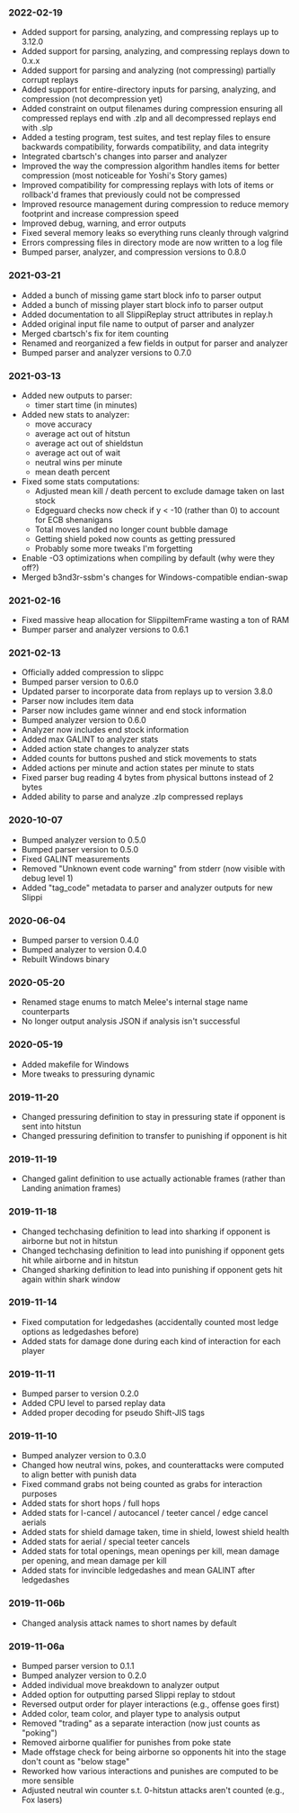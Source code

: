### 2022-02-19
  * Added support for parsing, analyzing, and compressing replays up to 3.12.0
  * Added support for parsing, analyzing, and compressing replays down to 0.x.x
  * Added support for parsing and analyzing (not compressing) partially corrupt replays
  * Added support for entire-directory inputs for parsing, analyzing, and compression (not decompression yet)
  * Added constraint on output filenames during compression ensuring all compressed replays end with .zlp and all decompressed replays end with .slp
  * Added a testing program, test suites, and test replay files to ensure backwards compatibility, forwards compatibility, and data integrity
  * Integrated cbartsch's changes into parser and analyzer
  * Improved the way the compression algorithm handles items for better compression (most noticeable for Yoshi's Story games)
  * Improved compatibility for compressing replays with lots of items or rollback'd frames that previously could not be compressed
  * Improved resource management during compression to reduce memory footprint and increase compression speed
  * Improved debug, warning, and error outputs
  * Fixed several memory leaks so everything runs cleanly through valgrind
  * Errors compressing files in directory mode are now written to a log file
  * Bumped parser, analyzer, and compression versions to 0.8.0

### 2021-03-21
  * Added a bunch of missing game start block info to parser output
  * Added a bunch of missing player start block info to parser output
  * Added documentation to all SlippiReplay struct attributes in replay.h
  * Added original input file name to output of parser and analyzer
  * Merged cbartsch's fix for item counting
  * Renamed and reorganized a few fields in output for parser and analyzer
  * Bumped parser and analyzer versions to 0.7.0

### 2021-03-13
  * Added new outputs to parser:
    * timer start time (in minutes)
  * Added new stats to analyzer:
    * move accuracy
    * average act out of hitstun
    * average act out of shieldstun
    * average act out of wait
    * neutral wins per minute
    * mean death percent
  * Fixed some stats computations:
    * Adjusted mean kill / death percent to exclude damage taken on last stock
    * Edgeguard checks now check if y < -10 (rather than 0) to account for ECB shenanigans
    * Total moves landed no longer count bubble damage
    * Getting shield poked now counts as getting pressured
    * Probably some more tweaks I'm forgetting
  * Enable -O3 optimizations when compiling by default (why were they off?)
  * Merged b3nd3r-ssbm's changes for Windows-compatible endian-swap

### 2021-02-16
  * Fixed massive heap allocation for SlippiItemFrame wasting a ton of RAM
  * Bumper parser and analyzer versions to 0.6.1

### 2021-02-13
  * Officially added compression to slippc
  * Bumped parser version to 0.6.0
  * Updated parser to incorporate data from replays up to version 3.8.0
  * Parser now includes item data
  * Parser now includes game winner and end stock information
  * Bumped analyzer version to 0.6.0
  * Analyzer now includes end stock information
  * Added max GALINT to analyzer stats
  * Added action state changes to analyzer stats
  * Added counts for buttons pushed and stick movements to stats
  * Added actions per minute and action states per minute to stats
  * Fixed parser bug reading 4 bytes from physical buttons instead of 2 bytes
  * Added ability to parse and analyze .zlp compressed replays

### 2020-10-07
  * Bumped analyzer version to 0.5.0
  * Bumped parser version to 0.5.0
  * Fixed GALINT measurements
  * Removed "Unknown event code warning" from stderr (now visible with debug level 1)
  * Added "tag_code" metadata to parser and analyzer outputs for new Slippi

### 2020-06-04
  * Bumped parser to version 0.4.0
  * Bumped analyzer to version 0.4.0
  * Rebuilt Windows binary

### 2020-05-20
  * Renamed stage enums to match Melee's internal stage name counterparts
  * No longer output analysis JSON if analysis isn't successful

### 2020-05-19
  * Added makefile for Windows
  * More tweaks to pressuring dynamic

### 2019-11-20
  * Changed pressuring definition to stay in pressuring state if opponent is sent into hitstun
  * Changed pressuring definition to transfer to punishing if opponent is hit

### 2019-11-19
  * Changed galint definition to use actually actionable frames (rather than Landing animation frames)

### 2019-11-18
  * Changed techchasing definition to lead into sharking if opponent is airborne but not in hitstun
  * Changed techchasing definition to lead into punishing if opponent gets hit while airborne and in hitstun
  * Changed sharking definition to lead into punishing if opponent gets hit again within shark window

### 2019-11-14
  * Fixed computation for ledgedashes (accidentally counted most ledge options as ledgedashes before)
  * Added stats for damage done during each kind of interaction for each player

### 2019-11-11
  * Bumped parser to version 0.2.0
  * Added CPU level to parsed replay data
  * Added proper decoding for pseudo Shift-JIS tags

### 2019-11-10
  * Bumped analyzer version to 0.3.0
  * Changed how neutral wins, pokes, and counterattacks were computed to align better with punish data
  * Fixed command grabs not being counted as grabs for interaction purposes
  * Added stats for short hops / full hops
  * Added stats for l-cancel / autocancel / teeter cancel / edge cancel aerials
  * Added stats for shield damage taken, time in shield, lowest shield health
  * Added stats for aerial / special teeter cancels
  * Added stats for total openings, mean openings per kill, mean damage per opening, and mean damage per kill
  * Added stats for invincible ledgedashes and mean GALINT after ledgedashes

### 2019-11-06b
  * Changed analysis attack names to short names by default

### 2019-11-06a
  * Bumped parser version to 0.1.1
  * Bumped analyzer version to 0.2.0
  * Added individual move breakdown to analyzer output
  * Added option for outputting parsed Slippi replay to stdout
  * Reversed output order for player interactions (e.g., offense goes first)
  * Added color, team color, and player type to analysis output
  * Removed "trading" as a separate interaction (now just counts as "poking")
  * Removed airborne qualifier for punishes from poke state
  * Made offstage check for being airborne so opponents hit into the stage don't count as "below stage"
  * Reworked how various interactions and punishes are computed to be more sensible
  * Adjusted neutral win counter s.t. 0-hitstun attacks aren't counted (e.g., Fox lasers)
